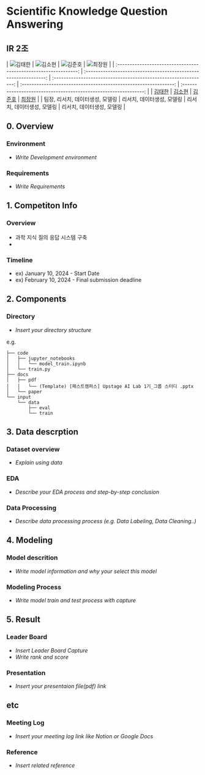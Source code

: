 # Scientific Knowledge Question Answering
## IR 2조

| ![김태한](https://avatars.githubusercontent.com/u/156163982?v=4) | ![김소현](https://avatars.githubusercontent.com/u/156163982?v=4) | ![김준호](https://avatars.githubusercontent.com/u/156163982?v=4) | ![최장원](https://avatars.githubusercontent.com/u/156163982?v=4) |
| :--------------------------------------------------------------: | :--------------------------------------------------------------: | :--------------------------------------------------------------: | :--------------------------------------------------------------: | :--------------------------------------------------------------: |
|            [김태한](https://github.com/UpstageAILab)             |            [김소현](https://github.com/UpstageAILab)             |            [김준호](https://github.com/UpstageAILab)             |            [최장원](https://github.com/UpstageAILab)             | 
|                            팀장, 리서치, 데이터생성, 모델링                             |                            리서치, 데이터생성, 모델링                             |                            리서치, 데이터생성, 모델링                             |                            리서치, 데이터생성, 모델링                             | 

## 0. Overview
### Environment
- _Write Development environment_

### Requirements
- _Write Requirements_

## 1. Competiton Info

### Overview

- 과학 지식 질의 응답 시스템 구축
- 

### Timeline

- ex) January 10, 2024 - Start Date
- ex) February 10, 2024 - Final submission deadline

## 2. Components

### Directory

- _Insert your directory structure_

e.g.
```
├── code
│   ├── jupyter_notebooks
│   │   └── model_train.ipynb
│   └── train.py
├── docs
│   ├── pdf
│   │   └── (Template) [패스트캠퍼스] Upstage AI Lab 1기_그룹 스터디 .pptx
│   └── paper
└── input
    └── data
        ├── eval
        └── train
```

## 3. Data descrption

### Dataset overview

- _Explain using data_

### EDA

- _Describe your EDA process and step-by-step conclusion_

### Data Processing

- _Describe data processing process (e.g. Data Labeling, Data Cleaning..)_

## 4. Modeling

### Model descrition

- _Write model information and why your select this model_

### Modeling Process

- _Write model train and test process with capture_

## 5. Result

### Leader Board

- _Insert Leader Board Capture_
- _Write rank and score_

### Presentation

- _Insert your presentaion file(pdf) link_

## etc

### Meeting Log

- _Insert your meeting log link like Notion or Google Docs_

### Reference

- _Insert related reference_
